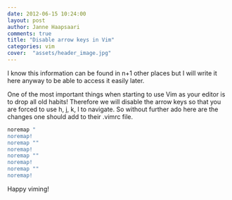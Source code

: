 ```yaml
---
date: 2012-06-15 10:24:00
layout: post
author: Janne Haapsaari
comments: true
title: "Disable arrow keys in Vim"
categories: vim
cover:  "assets/header_image.jpg"
---
```


I know this information can be found in n+1 other places but I will write it
here anyway to be able to access it easily later.

One of the most important things when starting to use Vim as your editor is
to drop all old habits! Therefore we will disable the arrow keys so that you
are forced to use h, j, k, l to navigate. So without further ado here are the
changes one should add to their .vimrc file.

```sh
noremap "
noremap!
noremap ""
noremap!
noremap ""
noremap!
noremap ""
noremap!
```


Happy viming!
